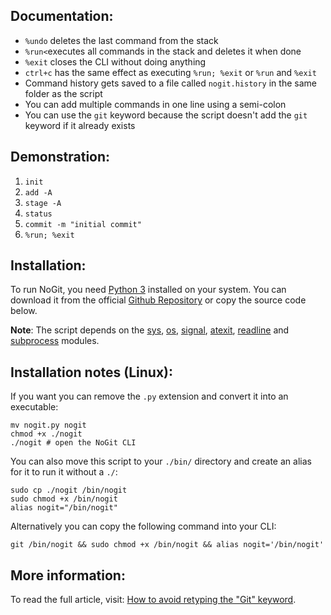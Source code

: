 ## Documentation:
* `%undo` deletes the last command from the stack
* `%run<`executes all commands in the stack and deletes it when done
* `%exit` closes the CLI without doing anything
* `ctrl+c` has the same effect as executing `%run; %exit` or `%run` and `%exit`
* Command history gets saved to a file called `nogit.history` in the same folder as the script
* You can add multiple commands in one line using a semi-colon
* You can use the `git` keyword because the script doesn't add the `git` keyword if it already exists


## Demonstration:
1. `init`
2. `add -A`
3. `stage -A`
4. `status`
5. `commit -m "initial commit"`
6. `%run; %exit`

## Installation:
To run NoGit, you need <a href="https://www.python.org/downloads/">Python 3</a> installed on your system. You can download it from the official <a href="https://github.com/LogicalBranch/NoGit">Github Repository</a> or copy the source code below.

**Note**: The script depends on the <a href="https://docs.python.org/3/library/sys.html">sys</a>, <a href="https://docs.python.org/3/library/os.html">os</a>, <a href="https://docs.python.org/3/library/signal.html">signal</a>, <a href="https://docs.python.org/3/library/atexit.html">atexit</a>, <a href="https://docs.python.org/3/library/readline.html">readline</a> and <a href="https://docs.python.org/3/library/subprocess.html">subprocess</a> modules.

## Installation notes (Linux):
If you want you can remove the `.py` extension and convert it into an executable:

```shell
mv nogit.py nogit
chmod +x ./nogit
./nogit # open the NoGit CLI
```

You can also move this script to your `./bin/` directory and create an alias for it to run it without a `./`:

```shell
sudo cp ./nogit /bin/nogit
sudo chmod +x /bin/nogit
alias nogit="/bin/nogit"
```

Alternatively you can copy the following command into your CLI:

```shell
git /bin/nogit && sudo chmod +x /bin/nogit && alias nogit='/bin/nogit'
```

## More information:
To read the full article, visit: [How to avoid retyping the "Git" keyword](https://logicalbranch.github.io/articles/Git/how-to-avoid-retyping-the-git-keyword.html).
